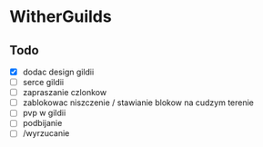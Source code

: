 # WitherGuilds

## Todo

- [x] dodac design gildii
- [ ] serce gildii
- [ ] zapraszanie czlonkow
- [ ] zablokowac niszczenie / stawianie blokow na cudzym terenie
- [ ] pvp w gildii 
- [ ] podbijanie
- [ ] /wyrzucanie
